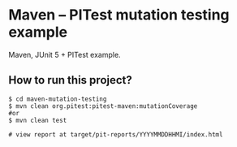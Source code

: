 # Maven – PITest mutation testing example
Maven, JUnit 5 + PITest example.

## How to run this project?
```
$ cd maven-mutation-testing
$ mvn clean org.pitest:pitest-maven:mutationCoverage
#or
$ mvn clean test

# view report at target/pit-reports/YYYYMMDDHHMI/index.html
```